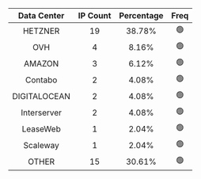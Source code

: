 | Data Center | IP Count | Percentage | Freq |
|:------------:|:--------:|:-----------:|:-----:|
| HETZNER | 19 | 38.78% | 🟢 |
| OVH | 4 | 8.16% | 🟢 |
| AMAZON | 3 | 6.12% | 🟢 |
| Contabo | 2 | 4.08% | 🟢 |
| DIGITALOCEAN | 2 | 4.08% | 🟢 |
| Interserver | 2 | 4.08% | 🟢 |
| LeaseWeb | 1 | 2.04% | 🟢 |
| Scaleway | 1 | 2.04% | 🟢 |
| OTHER | 15 | 30.61% | 🟢 |